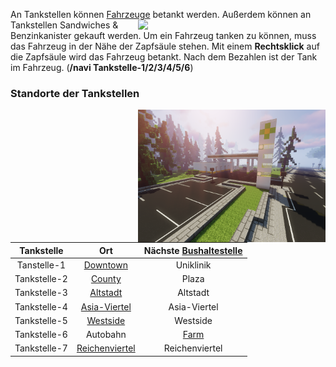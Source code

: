 An Tankstellen können [Fahrzeuge](../../pages/fahrzeuge/allgemein.md) betankt werden. <img align="right" width="300" eight="200" src="../../../assets/image/biz/tankstelle/Tankstelle-Kaufmenü.png"> Außerdem können an Tankstellen Sandwiches & Benzinkanister gekauft werden.
Um ein Fahrzeug tanken zu können, muss das Fahrzeug in der Nähe der Zapfsäule stehen. Mit einem **Rechtsklick** auf die Zapfsäule wird das Fahrzeug betankt.
Nach dem Bezahlen ist der Tank im Fahrzeug. (**/navi Tankstelle-1/2/3/4/5/6**)

### Standorte der Tankstellen 


<img align="right" width="300" eight="150" src="../../../assets/image/biz/tankstelle/Tankstelle-1.png" alt="Tankstelle-1" title="Tankstelle-1">


| Tankstelle | Ort | Nächste [Bushaltestelle](../../pages/öpnv/bus.md) |
|:-:|:-:|:-:|
| Tanstelle-1 | [Downtown](../../pages/gebiete/downtown.md) | Uniklinik |
| Tankstelle-2 | [County](../../pages/gebiete/county.md) | Plaza |
| Tankstelle-3 | [Altstadt](../../pages/gebiete/altstadt.md) | Altstadt |
| Tankstelle-4 | [Asia-Viertel](../../pages/gebiete/asiaviertel.md) | Asia-Viertel |
| Tankstelle-5 | [Westside](../../pages/gebiete/westside.md) | Westside |
| Tankstelle-6 | Autobahn | [Farm](../../pages/gebiete/oststadt.md) | 
| Tankstelle-7 | [Reichenviertel](../../pages/gebiete/reichenviertel.md) | Reichenviertel |
